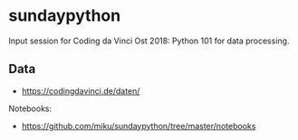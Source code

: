# sundaypython
Input session for Coding da Vinci Ost 2018: Python 101 for data processing.

## Data

* https://codingdavinci.de/daten/

Notebooks:

* https://github.com/miku/sundaypython/tree/master/notebooks